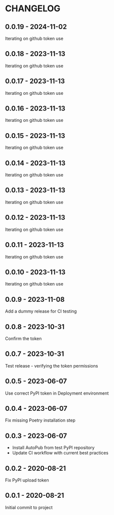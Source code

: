 CHANGELOG
=========

0.0.19 - 2024-11-02
-------------------

Iterating on github token use

0.0.18 - 2023-11-13
-------------------

Iterating on github token use

0.0.17 - 2023-11-13
-------------------

Iterating on github token use

0.0.16 - 2023-11-13
-------------------

Iterating on github token use

0.0.15 - 2023-11-13
-------------------

Iterating on github token use

0.0.14 - 2023-11-13
-------------------

Iterating on github token use

0.0.13 - 2023-11-13
-------------------

Iterating on github token use

0.0.12 - 2023-11-13
-------------------

Iterating on github token use

0.0.11 - 2023-11-13
-------------------

Iterating on github token use

0.0.10 - 2023-11-13
-------------------

Iterating on github token use

0.0.9 - 2023-11-08
------------------

Add a dummy release for CI testing

0.0.8 - 2023-10-31
------------------

Confirm the token

0.0.7 - 2023-10-31
------------------

Test release - verifying the token permissions

0.0.5 - 2023-06-07
------------------

Use correct PyPI token in Deployment environment

0.0.4 - 2023-06-07
------------------

Fix missing Poetry installation step

0.0.3 - 2023-06-07
------------------

* Install AutoPub from test PyPI repository
* Update CI workflow with current best practices

0.0.2 - 2020-08-21
------------------

Fix PyPI upload token

0.0.1 - 2020-08-21
------------------

Initial commit to project

